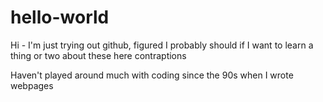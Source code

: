 # hello-world

Hi - I'm just trying out github, figured I probably should if I want to learn a thing or two about these here contraptions

Haven't played around much with coding since the 90s when I wrote webpages
